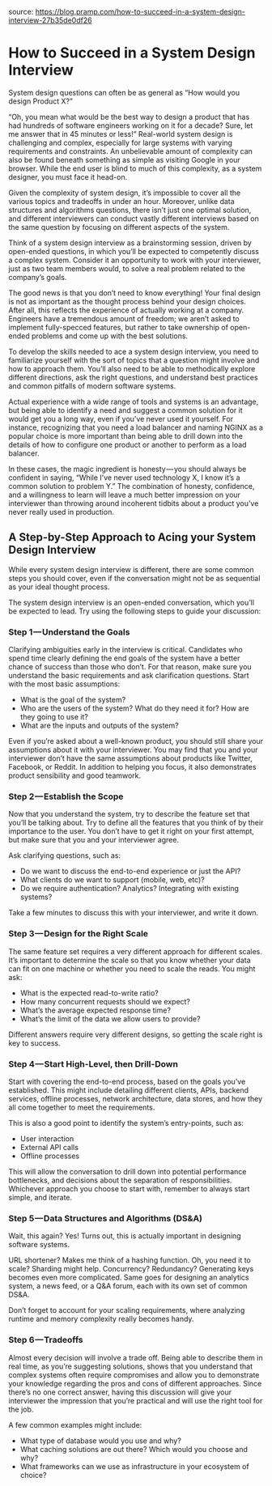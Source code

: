 source: https://blog.pramp.com/how-to-succeed-in-a-system-design-interview-27b35de0df26

# How to Succeed in a System Design Interview

System design questions can often be as general as “How would you design Product X?”

“Oh, you mean what would be the best way to design a product that has had hundreds of software engineers working on it for a decade? Sure, let me answer that in 45 minutes or less!”
Real-world system design is challenging and complex, especially for large systems with varying requirements and constraints. An unbelievable amount of complexity can also be found beneath something as simple as visiting Google in your browser. While the end user is blind to much of this complexity, as a system designer, you must face it head-on.

Given the complexity of system design, it’s impossible to cover all the various topics and tradeoffs in under an hour. Moreover, unlike data structures and algorithms questions, there isn’t just one optimal solution, and different interviewers can conduct vastly different interviews based on the same question by focusing on different aspects of the system.

Think of a system design interview as a brainstorming session, driven by open-ended questions, in which you’ll be expected to competently discuss a complex system. Consider it an opportunity to work with your interviewer, just as two team members would, to solve a real problem related to the company’s goals.

The good news is that you don’t need to know everything! Your final design is not as important as the thought process behind your design choices. After all, this reflects the experience of actually working at a company. Engineers have a tremendous amount of freedom; we aren’t asked to implement fully-specced features, but rather to take ownership of open-ended problems and come up with the best solutions.

To develop the skills needed to ace a system design interview, you need to familiarize yourself with the sort of topics that a question might involve and how to approach them. You’ll also need to be able to methodically explore different directions, ask the right questions, and understand best practices and common pitfalls of modern software systems.

Actual experience with a wide range of tools and systems is an advantage, but being able to identify a need and suggest a common solution for it would get you a long way, even if you’ve never used it yourself. For instance, recognizing that you need a load balancer and naming NGINX as a popular choice is more important than being able to drill down into the details of how to configure one product or another to perform as a load balancer.

In these cases, the magic ingredient is honesty — you should always be confident in saying, “While I’ve never used technology X, I know it’s a common solution to problem Y.” The combination of honesty, confidence, and a willingness to learn will leave a much better impression on your interviewer than throwing around incoherent tidbits about a product you’ve never really used in production.

## A Step-by-Step Approach to Acing your System Design Interview
While every system design interview is different, there are some common steps you should cover, even if the conversation might not be as sequential as your ideal thought process.

The system design interview is an open-ended conversation, which you’ll be expected to lead. Try using the following steps to guide your discussion:

### Step 1 — Understand the Goals
Clarifying ambiguities early in the interview is critical. Candidates who spend time clearly defining the end goals of the system have a better chance of success than those who don’t. For that reason, make sure you understand the basic requirements and ask clarification questions. Start with the most basic assumptions:

* What is the goal of the system?
* Who are the users of the system? What do they need it for? How are they going to use it?
* What are the inputs and outputs of the system?

Even if you’re asked about a well-known product, you should still share your assumptions about it with your interviewer. You may find that you and your interviewer don’t have the same assumptions about products like Twitter, Facebook, or Reddit. In addition to helping you focus, it also demonstrates product sensibility and good teamwork.

### Step 2 — Establish the Scope
Now that you understand the system, try to describe the feature set that you’ll be talking about. Try to define all the features that you think of by their importance to the user. You don’t have to get it right on your first attempt, but make sure that you and your interviewer agree.

Ask clarifying questions, such as:

* Do we want to discuss the end-to-end experience or just the API?
* What clients do we want to support (mobile, web, etc)?
* Do we require authentication? Analytics? Integrating with existing systems?

Take a few minutes to discuss this with your interviewer, and write it down.

### Step 3 — Design for the Right Scale
The same feature set requires a very different approach for different scales. It’s important to determine the scale so that you know whether your data can fit on one machine or whether you need to scale the reads. You might ask:

* What is the expected read-to-write ratio?
* How many concurrent requests should we expect?
* What’s the average expected response time?
* What’s the limit of the data we allow users to provide?

Different answers require very different designs, so getting the scale right is key to success.

### Step 4 — Start High-Level, then Drill-Down
Start with covering the end-to-end process, based on the goals you’ve established. This might include detailing different clients, APIs, backend services, offline processes, network architecture, data stores, and how they all come together to meet the requirements.

This is also a good point to identify the system’s entry-points, such as:

- User interaction
- External API calls
- Offline processes

This will allow the conversation to drill down into potential performance bottlenecks, and decisions about the separation of responsibilities. Whichever approach you choose to start with, remember to always start simple, and iterate.

### Step 5 — Data Structures and Algorithms (DS&A)
Wait, this again? Yes! Turns out, this is actually important in designing software systems.

URL shortener? Makes me think of a hashing function. Oh, you need it to scale? Sharding might help. Concurrency? Redundancy? Generating keys becomes even more complicated. Same goes for designing an analytics system, a news feed, or a Q&A forum, each with its own set of common DS&A.

Don’t forget to account for your scaling requirements, where analyzing runtime and memory complexity really becomes handy.

### Step 6 — Tradeoffs
Almost every decision will involve a trade off. Being able to describe them in real time, as you’re suggesting solutions, shows that you understand that complex systems often require compromises and allow you to demonstrate your knowledge regarding the pros and cons of different approaches. Since there’s no one correct answer, having this discussion will give your interviewer the impression that you’re practical and will use the right tool for the job.

A few common examples might include:

* What type of database would you use and why?
* What caching solutions are out there? Which would you choose and why?
* What frameworks can we use as infrastructure in your ecosystem of choice?

